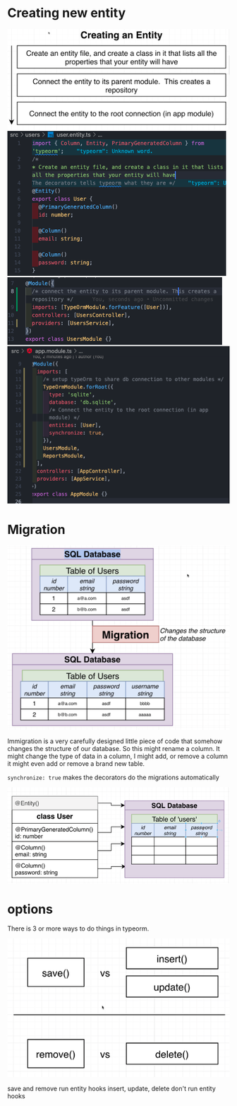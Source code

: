 # Creating new entity
![steps](pictures/creating%20an%20entity/steps.png)
![step one](pictures/creating%20an%20entity/step-one.png)
![step two](pictures/creating%20an%20entity/step-two.png)
![step three](pictures/creating%20an%20entity/step-three.png)

# Migration

![Migrations](pictures/undestanding%20typeorm%20decorators/Screen%20Shot%202022-02-23%20at%205.34.43%20AM.png)

Immigration is a very carefully designed little piece of code that somehow changes the structure of our database. So this might rename a column. It might change the type of data in a column, I might add, or remove a column it might even add or remove a brand new table.

`synchronize: true` makes the decorators do the migrations automatically 

![what-the-decorators-do-in-synchronize-true](pictures/undestanding%20typeorm%20decorators/what-the-decorators-do-in-synchronize-true.png)

# options

There is 3 or more ways to do things in typeorm.

![options](pictures/typeorm%20options/options.png)

save and remove run entity hooks
insert, update, delete don't run entity hooks